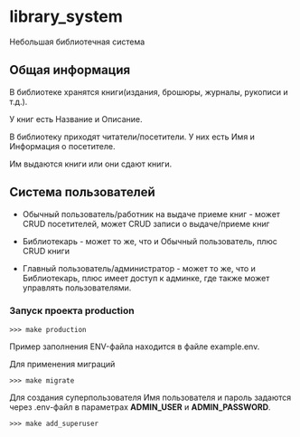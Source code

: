 # library_system
Небольшая библиотечная система

## Общая информация
В библиотеке хранятся книги(издания, брошюры, журналы, рукописи и т.д.).

У книг есть Название и Описание.

В библиотеку приходят читатели/посетители. У них есть Имя и Информация о посетителе.

Им выдаются книги или они сдают книги.

## Система пользователей

- Обычный пользователь/работник на выдаче приеме книг - может CRUD посетителей, может CRUD записи о выдаче/приеме книг

- Библиотекарь - может то же, что и Обычный пользователь, плюс CRUD книги

- Главный пользователь/администратор - может то же, что и Библиотекарь, плюс имеет доступ к админке, где также может управлять пользователями.


### Запуск проекта production


```
>>> make production
```
Пример заполнения ENV-файла находится в файле example.env.

Для применения миграций
```
>>> make migrate
```

Для создания суперпользователя
Имя пользователя и пароль задаются через .env-файл в параметрах
**ADMIN_USER** и **ADMIN_PASSWORD**.
```
>>> make add_superuser
```